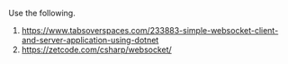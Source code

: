 
Use the following.

1. https://www.tabsoverspaces.com/233883-simple-websocket-client-and-server-application-using-dotnet
2. https://zetcode.com/csharp/websocket/

